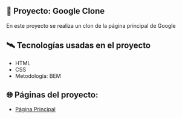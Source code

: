 ## 💾 Proyecto: Google Clone

En este proyecto se realiza un clon de la página principal de Google


## 🛰️ Tecnologías usadas en el proyecto
* HTML
* CSS
* Metodología: BEM

## 🌐 Páginas del proyecto:
* [Página Principal](https://fredo-code.github.io/Google-clone/ "página principal")